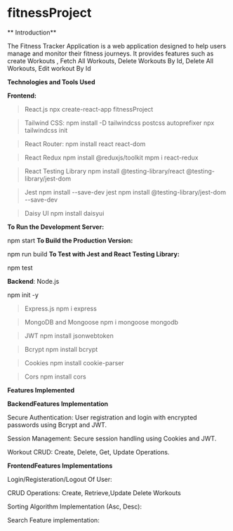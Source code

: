 # fitnessProject

** Introduction**

The Fitness Tracker Application is a  web application designed to help users manage and monitor their fitness journeys. 
It provides features such as create Workouts , Fetch All Workouts, Delete Workouts By Id, Delete All Workouts, Edit workout By Id

**Technologies and Tools Used**

**Frontend:**
>React.js
npx create-react-app fitnessProject

>Tailwind CSS:
npm install -D tailwindcss postcss autoprefixer
npx tailwindcss init

>React Router:
npm install react react-dom

>React Redux
npm install @reduxjs/toolkit
mpm i react-redux

>React Testing Library
npm install @testing-library/react @testing-library/jest-dom


>Jest
npm install --save-dev jest
npm install @testing-library/jest-dom --save-dev

>Daisy UI
npm install daisyui

**To Run the Development Server:**

npm start
**To Build the Production Version:**

npm run build
**To Test with Jest and React Testing Library:**

npm test

**Backend**:
Node.js

npm init -y

>Express.js
npm i express

>MongoDB and Mongoose
npm i mongoose mongodb

>JWT
npm install jsonwebtoken

>Bcrypt
npm install bcrypt

>Cookies
npm install cookie-parser

>Cors
npm install cors

**Features Implemented**

**BackendFeatures Implementation**

Secure Authentication: User registration and login with encrypted passwords using Bcrypt and JWT.

Session Management: Secure session handling using Cookies and JWT.

Workout CRUD: Create, Delete, Get, Update Operations.

**FrontendFeatures Implementations**

Login/Registeration/Logout Of User:

CRUD Operations: Create, Retrieve,Update Delete Workouts

Sorting Algorithm Implementation (Asc, Desc):

Search Feature implementation:


  








